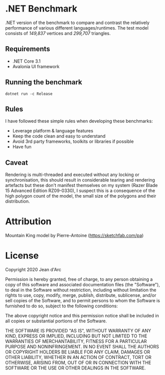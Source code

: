# .NET Benchmark
.NET version of the benchmark to compare and contrast the relatively performance 
of various different languages/runtimes. The test model consists of *149,837* vertices and *299,707* triangles.

## Requirements
- .NET Core 3.1
- Avalonia UI framework

## Running the benchmark
```
dotnet run -c Release
```

## Rules
I have followed these simple rules when developing these benchmarks:

- Leverage platform & language features
- Keep the code clean and easy to understand
- Avoid 3rd party frameworks, toolkits or libraries if possible
- Have fun

## Caveat
Rendering is multi-threaded and executed without any locking or synchronisation, this 
should result in considerable tearing and rendering artefacts but these 
don't manifest themselves on my system (Razer Blade 15 Advanced Edition RZ09-0330), 
I suspect this is a consequence of the high polygon count of the model, the small size of the 
polygons and their distribution.

# Attribution
Mountain King model by Pierre-Antoine (https://sketchfab.com/pa)

# License
Copyright 2020 Jean d'Arc

Permission is hereby granted, free of charge, to any person obtaining a copy of this software and associated documentation files (the "Software"), to deal in the Software without restriction, including without limitation the rights to use, copy, modify, merge, publish, distribute, sublicense, and/or sell copies of the Software, and to permit persons to whom the Software is furnished to do so, subject to the following conditions:

The above copyright notice and this permission notice shall be included in all copies or substantial portions of the Software.

THE SOFTWARE IS PROVIDED "AS IS", WITHOUT WARRANTY OF ANY KIND, EXPRESS OR IMPLIED, INCLUDING BUT NOT LIMITED TO THE WARRANTIES OF MERCHANTABILITY, FITNESS FOR A PARTICULAR PURPOSE AND NONINFRINGEMENT. IN NO EVENT SHALL THE AUTHORS OR COPYRIGHT HOLDERS BE LIABLE FOR ANY CLAIM, DAMAGES OR OTHER LIABILITY, WHETHER IN AN ACTION OF CONTRACT, TORT OR OTHERWISE, ARISING FROM, OUT OF OR IN CONNECTION WITH THE SOFTWARE OR THE USE OR OTHER DEALINGS IN THE SOFTWARE.